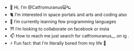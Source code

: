 - 👋 Hi, I’m @Catfromuranus😺🪐
- 🐈 I’m interested in space portals and arts and coding also
- 🌱 I’m currently learning few programming languages  
- ⛩️ I’m looking to collaborate on facebook or insta 
- 📫 How to reach me just search for catfromuranus__ on ig .
- ⚡ Fun fact: that I'm literally bored from my life 🦤

<!---
Catfromuranus/Catfromuranus is a ✨ special ✨ repository because its`README.md` (this file) appears on your GitHub profile.
You can click the Preview link to take a look at your changes.
--->
